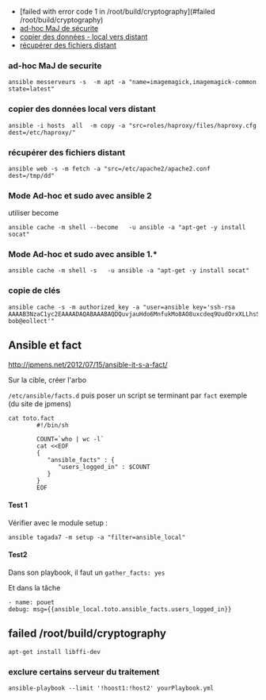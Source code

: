 * [failed with error code 1 in /root/build/cryptography](#failed /root/build/cryptography)
* [ad-hoc MaJ de sécurite](#ad-hoc-MaJ-de-securite)
* [copier des données - local vers distant](#copier-des-données-local-vers-distant)
* [récupérer des fichiers distant](#récupérer-des-fichiers-distant)


### ad-hoc MaJ de securite
`ansible messerveurs -s  -m apt -a "name=imagemagick,imagemagick-common state=latest"`

### copier des données local vers distant
```
ansible -i hosts  all  -m copy -a "src=roles/haproxy/files/haproxy.cfg dest=/etc/haproxy/"
```
### récupérer des fichiers distant

`ansible web -s -m fetch -a "src=/etc/apache2/apache2.conf  dest=/tmp/dd"`

### Mode Ad-hoc et sudo avec ansible 2
utiliser become 
```
ansible cache -m shell --become   -u ansible -a "apt-get -y install socat"
```

### Mode Ad-hoc et sudo avec ansible 1.*
```
ansible cache -m shell -s   -u ansible -a "apt-get -y install socat"
```

### copie de clés
```
ansible cache -s -m authorized_key -a "user=ansible key='ssh-rsa AAAAB3NzaC1yc2EAAAADAQABAAABAQDQuvjauHdo6MnfukMo8AO8uxcdeq9UudOrxXLLhsSu7oL9Hvk5NDSDcQvnhSXFQulqsHgB9PQ345I773cDanpZOkYn7WXa1tXkcchh3u7Dl5hg8KT8fXwkZLOeqIEHdXTm7CjoIY88lPRxo6fseHg7hqM3/ZJV+AfDfzoa2bY0VVOD5x9JWYioL69i6FAI9Pdsu9biHoBNrOMQXujjIrslP/fPygkR5/TOAcIQTnbjwNWb+bv9R2hghitmeUNNyMaehX+FDRboRPIyE+VWwMdCPXyF1MVA7A2CgN3oEoTB1X75PUR7NJses0dyvu8ZaJ7ZYhQLFydOyme9E/ bob@eollect'"
```
## Ansible et fact

http://jpmens.net/2012/07/15/ansible-it-s-a-fact/

Sur la cible, créer l'arbo
 
`/etc/ansible/facts.d` puis poser un script se terminant par `fact` exemple (du site de jpmens)

```
cat toto.fact
        #!/bin/sh
         
        COUNT=`who | wc -l`
        cat <<EOF
        {
           "ansible_facts" : {
              "users_logged_in" : $COUNT
           }
        }
        EOF
```
#### Test 1

Vérifier avec le module setup :

`ansible tagada7 -m setup -a "filter=ansible_local"`


#### Test2

Dans son playbook, il faut un
`gather_facts: yes`

Et dans la tâche
```
- name: pouet
debug: msg={{ansible_local.toto.ansible_facts.users_logged_in}}
```

failed /root/build/cryptography
-------------------------------

`apt-get install libffi-dev` 


### exclure certains serveur du traitement
`ansible-playbook --limit '!hoost1:!host2' yourPlaybook.yml`
